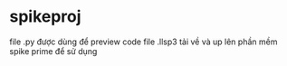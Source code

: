 # spikeproj
file .py được dùng để preview code
file .llsp3 tải về và up lên phần mềm spike prime để sử dụng
